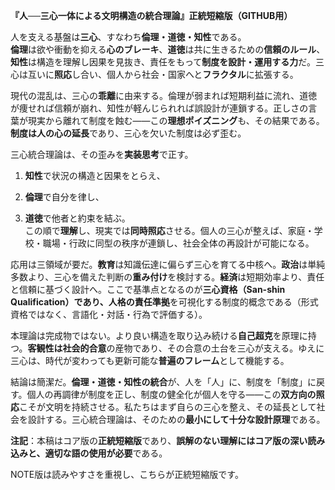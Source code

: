 **『人──三心一体による文明構造の統合理論』正統短縮版（GITHUB用）**

人を支える基盤は**三心**、すなわち**倫理・道徳・知性**である。  
**倫理**は欲や衝動を抑える**心のブレーキ**、**道徳**は共に生きるための**信頼のルール**、**知性**は構造を理解し因果を見抜き、責任をもって**制度を設計・運用する力**だ。三心は互いに**照応**し合い、個人から社会・国家へと**フラクタル**に拡張する。

現代の混乱は、三心の**乖離**に由来する。倫理が弱まれば短期利益に流れ、道徳が痩せれば信頼が崩れ、知性が軽んじられれば誤設計が連鎖する。正しさの言葉が現実から離れて制度を蝕む――この**理想ポイズニング**も、その結果である。**制度は人の心の延長**であり、三心を欠いた制度は必ず歪む。

三心統合理論は、その歪みを**実装思考**で正す。

1. **知性**で状況の構造と因果をとらえ、
    
2. **倫理**で自分を律し、
    
3. **道徳**で他者と約束を結ぶ。  
    この順で**理解**し、現実では**同時照応**させる。個人の三心が整えば、家庭・学校・職場・行政に同型の秩序が連鎖し、社会全体の再設計が可能になる。
    

応用は三領域が要だ。**教育**は知識伝達に偏らず三心を育てる中核へ。**政治**は単純多数より、三心を備えた判断の**重み付け**を検討する。**経済**は短期効率より、責任と信頼に基づく設計へ。ここで基準点となるのが**三心資格（San-shin Qualification）**であり、人格の**責任準拠**を可視化する制度的概念である（形式資格ではなく、言語化・対話・行為で評価する）。

本理論は完成物ではない。より良い構造を取り込み続ける**自己超克**を原理に持つ。**客観性は社会的合意**の産物であり、その合意の土台を三心が支える。ゆえに三心は、時代が変わっても更新可能な**普遍のフレーム**として機能する。

結論は簡潔だ。**倫理・道徳・知性の統合**が、人を「人」に、制度を「制度」に戻す。個人の再調律が制度を正し、制度の健全化が個人を守る――この**双方向の照応**こそが文明を持続させる。私たちはまず自らの三心を整え、その延長として社会を設計する。三心統合理論は、そのための**最小にして十分な設計原理**である。

**注記**：本稿はコア版の**正統短縮版**であり、**誤解のない理解にはコア版の深い読み込みと、適切な語の使用が必要**である。

NOTE版は読みやすさを重視し、こちらが正統短縮版です。
